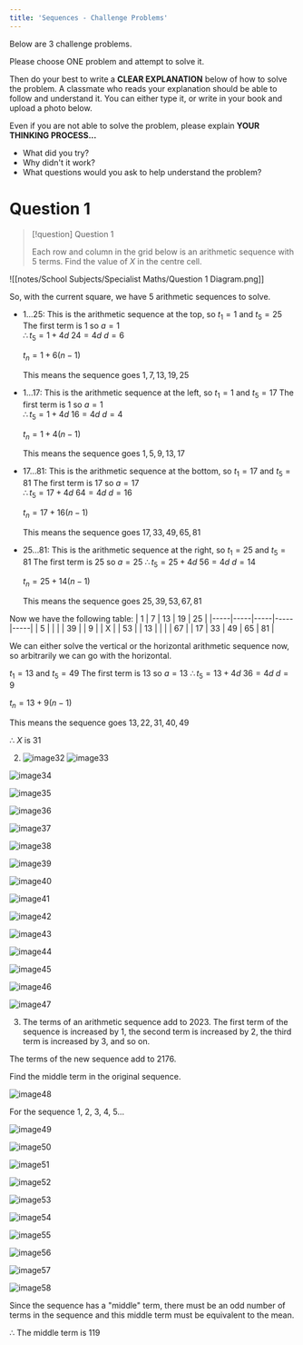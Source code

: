 ```yaml
---
title: 'Sequences - Challenge Problems'
---
```


Below are 3 challenge problems.

Please choose ONE problem and attempt to solve it.

Then do your best to write a **CLEAR EXPLANATION** below of how to solve the problem. A classmate who reads your explanation should be able to follow and understand it. You can either type it, or write in your book and upload a photo below.

Even if you are not able to solve the problem, please explain
**YOUR THINKING PROCESS...**

- What did you try?
- Why didn't it work?
- What questions would you ask to help understand the problem?

# Question 1

> [!question] Question 1
> 
> Each row and column in the grid below is an arithmetic sequence with 5 terms.
> Find the value of $X$ in the centre cell. 

![[notes/School Subjects/Specialist Maths/Question 1 Diagram.png]]

So, with the current square, we have 5 arithmetic sequences to solve.

- 1…25:
    This is the arithmetic sequence at the top, so $t_1=1$ and $t_5=25$
    The first term is 1 so $a=1$ 	
     $\therefore t_5=1+4d$ 
    $24=4d$
    $d=6$
    
    $t_n=1+6\left(n-1\right)$
    
    This means the sequence goes $1, 7, 13, 19, 25$

- 1…17:
    This is the arithmetic sequence at the left, so $t_1=1$ and $t_5=17$
    The first term is 1 so $a=1$ 	
     $\therefore t_5=1+4d$ 
    $16=4d$
    $d=4$
    
    $t_n=1+4\left(n-1\right)$
    
    This means the sequence goes $1, 5, 9, 13, 17$

- 17…81:
    This is the arithmetic sequence at the bottom, so $t_1=17$ and $t_5=81$
    The first term is 17 so $a=17$ 	
     $\therefore t_5=17+4d$ 
    $64=4d$
    $d=16$
    
    $t_n=17+16\left(n-1\right)$
    
    This means the sequence goes $17, 33, 49, 65, 81$

- 25…81:
    This is the arithmetic sequence at the right, so $t_1=25$ and $t_5=81$
    The first term is 25 so $a=25$ 
     $\therefore t_5=25+4d$ 
    $56=4d$
    $d=14$
    
    $t_n=25+14\left(n-1\right)$
    
    This means the sequence goes $25, 39, 53, 67, 81$

Now we have the following table:
| 1   | 7   | 13  | 19  | 25  |
|-----|-----|-----|-----|-----|
| 5   |    |    |    | 39  |
| 9   |    | X   |    | 53  |
| 13  |    |    |    | 67  |
| 17  | 33  | 49  | 65  | 81  |

We can either solve the vertical or the horizontal arithmetic sequence now, so arbitrarily we can go with the horizontal.

$t_1=13$ and $t_5=49$
The first term is 13 so $a=13$ 
$\therefore t_5=13+4d$ 
$36=4d$
$d=9$

$t_n=13+9\left(n-1\right)$

This means the sequence goes $13, 22, 31, 40, 49$

∴ $X$ is 31

2.  ![image32](../../../resources/image32-2.png)
![image33](../../../resources/image33-2.png)

![image34](../../../resources/image34-2.png)

![image35](../../../resources/image35-2.png)

![image36](../../../resources/image36-2.png)

![image37](../../../resources/image37-2.png)

![image38](../../../resources/image38-2.png)

![image39](../../../resources/image39-2.png)

![image40](../../../resources/image40-2.png)

![image41](../../../resources/image41-2.png)

![image42](../../../resources/image42-2.png)

![image43](../../../resources/image43-2.png)

![image44](../../../resources/image44-2.png)

![image45](../../../resources/image45-2.png)

![image46](../../../resources/image46-2.png)

![image47](../../../resources/image47-2.png)

3.  The terms of an arithmetic sequence add to 2023.
The first term of the sequence is increased by 1, the second term is increased by 2, the third term is increased by 3, and so on.

The terms of the new sequence add to 2176.

Find the middle term in the original sequence.

![image48](../../../resources/image48-2.png)

For the sequence 1, 2, 3, 4, 5…

![image49](../../../resources/image49-2.png)

![image50](../../../resources/image50-2.png)

![image51](../../../resources/image51-2.png)

![image52](../../../resources/image52-2.png)

![image53](../../../resources/image53-2.png)

![image54](../../../resources/image54-2.png)

![image55](../../../resources/image55-2.png)

![image56](../../../resources/image56-2.png)

![image57](../../../resources/image57-2.png)

![image58](../../../resources/image58-2.png)

Since the sequence has a "middle" term, there must be an odd number of terms in the sequence and this middle term must be equivalent to the mean.

∴ The middle term is 119
